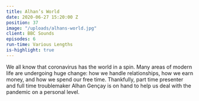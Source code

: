 ```yaml
---
title: Alhan’s World
date: 2020-06-27 15:20:00 Z
position: 37
image: "/uploads/alhans-world.jpg"
client: BBC Sounds
episodes: 6
run-time: Various Lengths
is-highlight: true
---
```


We all know that coronavirus has the world in a spin. Many areas of modern life are undergoing huge change: how we handle relationships, how we earn money, and how we spend our free time. Thankfully, part time presenter and full time troublemaker Alhan Gençay is on hand to help us deal with the pandemic on a personal level.